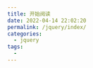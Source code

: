 ```yaml
---
title: 开始阅读
date: 2022-04-14 22:02:20
permalink: /jquery/index/
categories:
  - jquery
tags:
  - 
---
```



